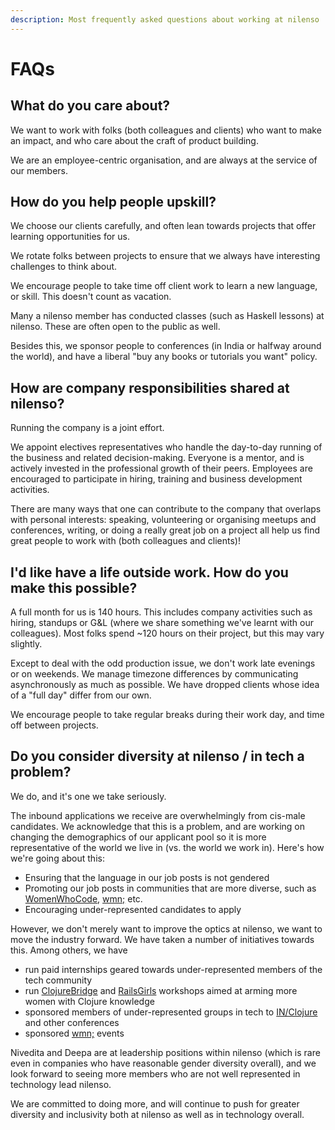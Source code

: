 ```yaml
---
description: Most frequently asked questions about working at nilenso
---
```


# FAQs

## What do you care about?

We want to work with folks (both colleagues and clients) who want to make an impact, and who care about the craft of product building. 

We are an employee-centric organisation, and are always at the service of our members.

## How do you help people upskill?

We choose our clients carefully, and often lean towards projects that offer learning opportunities for us. 

We rotate folks between projects to ensure that we always have interesting challenges to think about.

We encourage people to take time off client work to learn a new language, or skill. This doesn't count as vacation. 

Many a nilenso member has conducted classes (such as Haskell lessons) at nilenso. These are often open to the public as well.

Besides this, we sponsor people to conferences (in India or halfway around the world), and have a liberal "buy any books or tutorials you want" policy.

## How are company responsibilities shared at nilenso?

Running the company is a joint effort. 

We appoint electives representatives who handle the day-to-day running of the business and related decision-making. Everyone is a mentor, and is actively invested in the professional growth of their peers. Employees are encouraged to participate in hiring, training and business development activities.

There are many ways that one can contribute to the company that overlaps with personal interests: speaking, volunteering or organising meetups and conferences, writing, or doing a really great job on a project all help us find great people to work with (both colleagues and clients)!

## I'd like have a life outside work. How do you make this possible?

A full month for us is 140 hours. This includes company activities such as hiring, standups or G\&L (where we share something we've learnt with our colleagues). Most folks spend \~120 hours on their project, but this may vary slightly.

Except to deal with the odd production issue, we don't work late evenings or on weekends. We manage timezone differences by communicating asynchronously as much as possible. We have dropped clients whose idea of a "full day" differ from our own.

We encourage people to take regular breaks during their work day, and time off between projects.

## Do you consider diversity at nilenso / in tech a problem?

We do, and it's one we take seriously.

The inbound applications we receive are overwhelmingly from cis-male candidates. We acknowledge that this is a problem, and are working on changing the demographics of our applicant pool so it is more representative of the world we live in (vs. the world we work in). Here's how we're going about this:

* Ensuring that the language in our job posts is not gendered
* Promoting our job posts in communities that are more diverse, such as [WomenWhoCode](https://www.womenwhocode.com), [wmn;](https://wmn.community) etc.
* Encouraging under-represented candidates to apply

However, we don't merely want to improve the optics at nilenso, we want to move the industry forward. We have taken a number of initiatives towards this. Among others, we have

* run paid internships geared towards under-represented members of the tech community
* run [ClojureBridge](https://clojurebridge.org) and [RailsGirls](http://railsgirls.com) workshops aimed at arming more women with Clojure knowledge
* sponsored members of under-represented groups in tech to [IN/Clojure](https://inclojure.org) and other conferences
* sponsored [wmn;](https://wmn.community) events

Nivedita and Deepa are at leadership positions within nilenso (which is rare even in companies who have reasonable gender diversity overall), and we look forward to seeing more members who are not well represented in technology lead nilenso. 

We are committed to doing more, and will continue to push for greater diversity and inclusivity both at nilenso as well as in technology overall.

##
